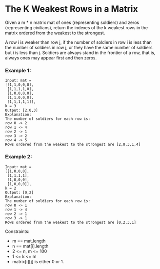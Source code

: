 # The K Weakest Rows in a Matrix

Given a m \* n matrix mat of ones (representing soldiers) and zeros (representing civilians), return the indexes of the k weakest rows in the matrix ordered from the weakest to the strongest.

A row i is weaker than row j, if the number of soldiers in row i is less than the number of soldiers in row j, or they have the same number of soldiers but i is less than j. Soldiers are always stand in the frontier of a row, that is, always ones may appear first and then zeros.

### Example 1:

```
Input: mat =
[[1,1,0,0,0],
 [1,1,1,1,0],
 [1,0,0,0,0],
 [1,1,0,0,0],
 [1,1,1,1,1]],
k = 3
Output: [2,0,3]
Explanation:
The number of soldiers for each row is:
row 0 -> 2
row 1 -> 4
row 2 -> 1
row 3 -> 2
row 4 -> 5
Rows ordered from the weakest to the strongest are [2,0,3,1,4]
```

### Example 2:

```
Input: mat =
[[1,0,0,0],
 [1,1,1,1],
 [1,0,0,0],
 [1,0,0,0]],
k = 2
Output: [0,2]
Explanation:
The number of soldiers for each row is:
row 0 -> 1
row 1 -> 4
row 2 -> 1
row 3 -> 1
Rows ordered from the weakest to the strongest are [0,2,3,1]
```

Constraints:

- m == mat.length
- n == mat[i].length
- 2 <= n, m <= 100
- 1 <= k <= m
- matrix[i][j] is either 0 or 1.
